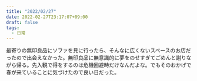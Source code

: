 ```yaml
---
title: "2022/02/27"
date: 2022-02-27T23:17:07+09:00
draft: false
tags:
  - 日常
---
```


最寄りの無印良品にソファを見に行ったら、そんなに広くないスペースのお店だったので出会えなかった。無印良品に無意識的に夢をのせすぎてごめんと謝りながら帰る。先入観で得をするのは危機回避時だけなんだよな。でもそのおかげで春が来ていることに気づけたので良い日だった。
